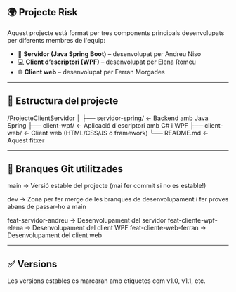 ## 🌍 Projecte Risk

Aquest projecte està format per tres components principals desenvolupats per diferents membres de l'equip:

- 🧠 **Servidor (Java Spring Boot)** – desenvolupat per Andreu Niso
- 💻 **Client d’escriptori (WPF)** – desenvolupat per Elena Romeu
- 🌐 **Client web** – desenvolupat per Ferran Morgades

---

## 📁 Estructura del projecte

/ProjecteClientServidor 
│ 
├── servidor-spring/ ← Backend amb Java Spring 
├── client-wpf/ ← Aplicació d'escriptori amb C# i WPF 
├── client-web/ ← Client web (HTML/CSS/JS o framework) 
└── README.md ← Aquest fitxer

---------------------------------------------------------

## 🔀 Branques Git utilitzades
main → Versió estable del projecte (mai fer commit si no es estable!)

dev → Zona per fer merge de les branques de desenvolupament i fer proves abans de passar-ho a main

feat-servidor-andreu → Desenvolupament del servidor
feat-cliente-wpf-elena → Desenvolupament del client WPF
feat-cliente-web-ferran → Desenvolupament del client web

---------------------------------------------------------

## ✅ Versions
Les versions estables es marcaran amb etiquetes com v1.0, v1.1, etc.
